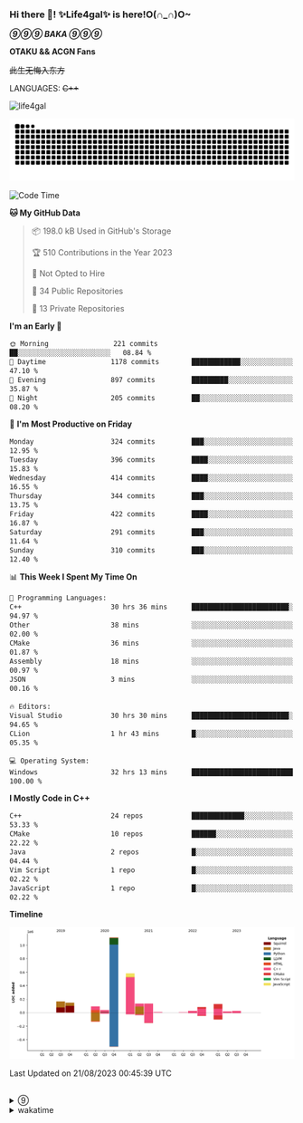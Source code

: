 ### Hi there 👋! ✨Life4gal✨ is here!O(∩_∩)O~

_**⑨⑨⑨ BAKA ⑨⑨⑨**_

**OTAKU && ACGN Fans**

~~此生无悔入东方~~

LANGUAGES: ~~C++~~

<p align="left"> <img src="https://komarev.com/ghpvc/?username=life4gal&label=Profile%20views&color=0e75b6&style=flat" alt="life4gal" /> </p>

![github contribution grid snake animation](https://raw.githubusercontent.com/Life4gal/Life4gal/snake_branch/github-contribution-grid-snake.svg)

<!--START_SECTION:waka-->
![Code Time](http://img.shields.io/badge/Code%20Time-3%2C499%20hrs%2030%20mins-blue)

**🐱 My GitHub Data** 

> 📦 198.0 kB Used in GitHub's Storage 
 > 
> 🏆 510 Contributions in the Year 2023
 > 
> 🚫 Not Opted to Hire
 > 
> 📜 34 Public Repositories 
 > 
> 🔑 13 Private Repositories 
 > 
**I'm an Early 🐤** 

```text
🌞 Morning                221 commits         ██░░░░░░░░░░░░░░░░░░░░░░░   08.84 % 
🌆 Daytime                1178 commits        ████████████░░░░░░░░░░░░░   47.10 % 
🌃 Evening                897 commits         █████████░░░░░░░░░░░░░░░░   35.87 % 
🌙 Night                  205 commits         ██░░░░░░░░░░░░░░░░░░░░░░░   08.20 % 
```
📅 **I'm Most Productive on Friday** 

```text
Monday                   324 commits         ███░░░░░░░░░░░░░░░░░░░░░░   12.95 % 
Tuesday                  396 commits         ████░░░░░░░░░░░░░░░░░░░░░   15.83 % 
Wednesday                414 commits         ████░░░░░░░░░░░░░░░░░░░░░   16.55 % 
Thursday                 344 commits         ███░░░░░░░░░░░░░░░░░░░░░░   13.75 % 
Friday                   422 commits         ████░░░░░░░░░░░░░░░░░░░░░   16.87 % 
Saturday                 291 commits         ███░░░░░░░░░░░░░░░░░░░░░░   11.64 % 
Sunday                   310 commits         ███░░░░░░░░░░░░░░░░░░░░░░   12.40 % 
```


📊 **This Week I Spent My Time On** 

```text
💬 Programming Languages: 
C++                      30 hrs 36 mins      ████████████████████████░   94.97 % 
Other                    38 mins             ░░░░░░░░░░░░░░░░░░░░░░░░░   02.00 % 
CMake                    36 mins             ░░░░░░░░░░░░░░░░░░░░░░░░░   01.87 % 
Assembly                 18 mins             ░░░░░░░░░░░░░░░░░░░░░░░░░   00.97 % 
JSON                     3 mins              ░░░░░░░░░░░░░░░░░░░░░░░░░   00.16 % 

🔥 Editors: 
Visual Studio            30 hrs 30 mins      ████████████████████████░   94.65 % 
CLion                    1 hr 43 mins        █░░░░░░░░░░░░░░░░░░░░░░░░   05.35 % 

💻 Operating System: 
Windows                  32 hrs 13 mins      █████████████████████████   100.00 % 
```

**I Mostly Code in C++** 

```text
C++                      24 repos            █████████████░░░░░░░░░░░░   53.33 % 
CMake                    10 repos            ██████░░░░░░░░░░░░░░░░░░░   22.22 % 
Java                     2 repos             █░░░░░░░░░░░░░░░░░░░░░░░░   04.44 % 
Vim Script               1 repo              █░░░░░░░░░░░░░░░░░░░░░░░░   02.22 % 
JavaScript               1 repo              █░░░░░░░░░░░░░░░░░░░░░░░░   02.22 % 
```



**Timeline**

![Lines of Code chart](https://raw.githubusercontent.com/Life4gal/Life4gal/main/assets/bar_graph.png)


 Last Updated on 21/08/2023 00:45:39 UTC
<!--END_SECTION:waka-->

<img src="https://wakatime.com/share/@Life4gal/86c21846-f841-4004-aed1-e1165eb797d6.svg?sanitize=true" alt=""/>
<img src="https://github-profile-trophy.vercel.app/?username=life4gal" alt=""/>

<details>
	<summary>⑨</summary>
	<img src="./images/⑨.jpg" alt="life4gal" />
</details>

<details>
	<summary>wakatime</summary>
	<img src="https://wakatime.com/share/@Life4gal/404666b2-d1ff-4388-94e0-a1935d341f14.svg?sanitize=true" alt=""/>
	<img src="https://wakatime.com/share/@Life4gal/972212ce-6084-4d98-a326-1997606ddf37.svg?sanitize=true" alt=""/>
	<img src="https://wakatime.com/share/@Life4gal/7ae4ead0-e1fd-412a-afcb-da977a5ae5e9.svg?sanitize=true" alt=""/>
</details>
